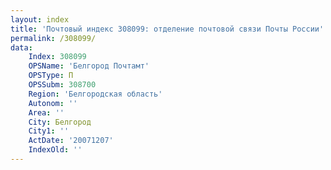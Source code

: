 ```yaml
---
layout: index
title: 'Почтовый индекс 308099: отделение почтовой связи Почты России'
permalink: /308099/
data:
    Index: 308099
    OPSName: 'Белгород Почтамт'
    OPSType: П
    OPSSubm: 308700
    Region: 'Белгородская область'
    Autonom: ''
    Area: ''
    City: Белгород
    City1: ''
    ActDate: '20071207'
    IndexOld: ''
---
```

